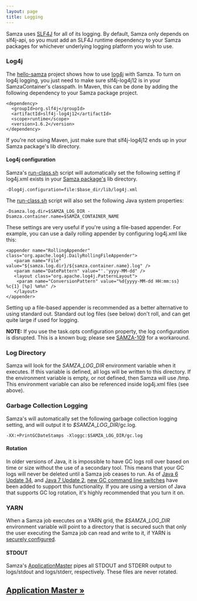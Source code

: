 ```yaml
---
layout: page
title: Logging
---
```

<!--
   Licensed to the Apache Software Foundation (ASF) under one or more
   contributor license agreements.  See the NOTICE file distributed with
   this work for additional information regarding copyright ownership.
   The ASF licenses this file to You under the Apache License, Version 2.0
   (the "License"); you may not use this file except in compliance with
   the License.  You may obtain a copy of the License at

       http://www.apache.org/licenses/LICENSE-2.0

   Unless required by applicable law or agreed to in writing, software
   distributed under the License is distributed on an "AS IS" BASIS,
   WITHOUT WARRANTIES OR CONDITIONS OF ANY KIND, either express or implied.
   See the License for the specific language governing permissions and
   limitations under the License.
-->

Samza uses [SLF4J](http://www.slf4j.org/) for all of its logging. By default, Samza only depends on slf4j-api, so you must add an SLF4J runtime dependency to your Samza packages for whichever underlying logging platform you wish to use.

### Log4j

The [hello-samza](/startup/hello-samza/0.7.0) project shows how to use [log4j](http://logging.apache.org/log4j/1.2/) with Samza. To turn on log4j logging, you just need to make sure slf4j-log4j12 is in your SamzaContainer's classpath. In Maven, this can be done by adding the following dependency to your Samza package project.

    <dependency>
      <groupId>org.slf4j</groupId>
      <artifactId>slf4j-log4j12</artifactId>
      <scope>runtime</scope>
      <version>1.6.2</version>
    </dependency>

If you're not using Maven, just make sure that slf4j-log4j12 ends up in your Samza package's lib directory.

#### Log4j configuration

Samza's [run-class.sh](packaging.html) script will automatically set the following setting if log4j.xml exists in your [Samza package's](packaging.html) lib directory.

    -Dlog4j.configuration=file:$base_dir/lib/log4j.xml

The [run-class.sh](packaging.html) script will also set the following Java system properties:

    -Dsamza.log.dir=$SAMZA_LOG_DIR -Dsamza.container.name=$SAMZA_CONTAINER_NAME

These settings are very useful if you're using a file-based appender. For example, you can use a daily rolling appender by configuring log4j.xml like this:

```
<appender name="RollingAppender" class="org.apache.log4j.DailyRollingFileAppender">
   <param name="File" value="${samza.log.dir}/${samza.container.name}.log" />
   <param name="DatePattern" value="'.'yyyy-MM-dd" />
   <layout class="org.apache.log4j.PatternLayout">
    <param name="ConversionPattern" value="%d{yyyy-MM-dd HH:mm:ss} %c{1} [%p] %m%n" />
   </layout>
</appender>
```

Setting up a file-based appender is recommended as a better alternative to using standard out. Standard out log files (see below) don't roll, and can get quite large if used for logging.

**NOTE:** If you use the task.opts configuration property, the log configuration is disrupted. This is a known bug; please see [SAMZA-109](https://issues.apache.org/jira/browse/SAMZA-109) for a workaround.

### Log Directory

Samza will look for the _SAMZA_\__LOG_\__DIR_ environment variable when it executes. If this variable is defined, all logs will be written to this directory. If the environment variable is empty, or not defined, then Samza will use /tmp. This environment variable can also be referenced inside log4j.xml files (see above).

### Garbage Collection Logging

Samza's will automatically set the following garbage collection logging setting, and will output it to _$SAMZA_\__LOG_\__DIR_/gc.log.

    -XX:+PrintGCDateStamps -Xloggc:$SAMZA_LOG_DIR/gc.log

#### Rotation

In older versions of Java, it is impossible to have GC logs roll over based on time or size without the use of a secondary tool. This means that your GC logs will never be deleted until a Samza job ceases to run. As of [Java 6 Update 34](http://www.oracle.com/technetwork/java/javase/2col/6u34-bugfixes-1733379.html), and [Java 7 Update 2](http://www.oracle.com/technetwork/java/javase/7u2-relnotes-1394228.html), [new GC command line switches](http://bugs.sun.com/bugdatabase/view_bug.do?bug_id=6941923) have been added to support this functionality. If you are using a version of Java that supports GC log rotation, it's highly recommended that you turn it on.

### YARN

When a Samza job executes on a YARN grid, the _$SAMZA_\__LOG_\__DIR_ environment variable will point to a directory that is secured such that only the user executing the Samza job can read and write to it, if YARN is [securely configured](http://hadoop.apache.org/docs/current/hadoop-project-dist/hadoop-common/ClusterSetup.html).

#### STDOUT

Samza's [ApplicationMaster](../yarn/application-master.html) pipes all STDOUT and STDERR output to logs/stdout and logs/stderr, respectively. These files are never rotated.

## [Application Master &raquo;](../yarn/application-master.html)
